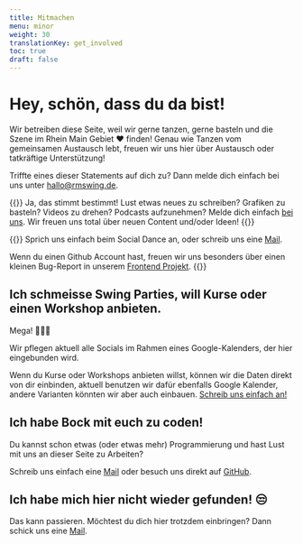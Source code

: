 ```yaml
---
title: Mitmachen
menu: minor
weight: 30
translationKey: get_involved
toc: true
draft: false
---
```

# Hey, schön, dass du da bist!

Wir betreiben diese Seite, weil wir gerne tanzen, gerne basteln und die Szene im Rhein Main Gebiet ❤️ finden! Genau wie Tanzen vom gemeinsamen Austausch lebt, freuen wir uns hier über Austausch oder tatkräftige Unterstützung!




Triffte eines dieser Statements auf dich zu? Dann melde dich einfach bei uns unter [hallo@rmswing.de](mailto:hallo@rmswing.de).

{{<togglebox hl="Hier fehlt Inhalt!">}}
Ja, das stimmt bestimmt! Lust etwas neues zu schreiben? Grafiken zu basteln? Videos zu drehen? Podcasts aufzunehmen? Melde dich einfach [bei uns](mailto:hallo@rmswing.de). Wir freuen uns total über neuen Content und/oder Ideen!
{{</togglebox>}}

{{<togglebox hl="Ich habe einen Bug gefunden! Irgendwas funktioniert nicht, wie ich es erwarte. Ihr könnte da etwas besser machen!">}}
Sprich uns einfach beim Social Dance an, oder schreib uns eine [Mail](mailto:hallo@rmswing.de).

Wenn du einen Github Account hast, freuen wir uns besonders über einen kleinen Bug-Report in unserem [Frontend Projekt](https://github.com/rhein-main-swingtime/frontend-hugo).
{{</togglebox>}}



## Ich schmeisse Swing Parties, will Kurse oder einen Workshop anbieten.
Mega! 🚀🙌🤩

Wir pflegen aktuell alle Socials im Rahmen eines Google-Kalenders, der hier eingebunden wird.

Wenn du Kurse oder Workshops anbieten willst, können wir die Daten direkt von dir einbinden, aktuell benutzen wir dafür ebenfalls Google Kalender, andere Varianten könnten wir aber auch einbauen. [Schreib uns einfach an!](mailto:hallo@rmswing.de)

## Ich habe Bock mit euch zu coden!
Du kannst schon etwas (oder etwas mehr) Programmierung und hast Lust mit uns an dieser Seite zu Arbeiten?

Schreib uns einfach eine [Mail](mailto:hallo@rmswing.de) oder besuch uns direkt auf [GitHub](https://github.com/rhein-main-swingtime).

## Ich habe mich hier nicht wieder gefunden! 😒
Das kann passieren. Möchtest du dich hier trotzdem einbringen? Dann schick uns eine [Mail](mailto:hallo@rmswing.de).